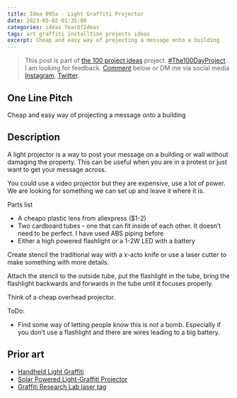 ```yaml
---
title: Idea 095a - Light Graffiti Projector
date: 2023-05-02 01:35:00
categories: ideas YearOfIdeas
tags: art graffiti installtion projects ideas
excerpt: Cheap and easy way of projecting a message onto a building
---
```


> This post is part of [the 100 project ideas](https://blog.abluestar.com/projects/2023-100-ideas/) project. [#The100DayProject](https://www.the100dayproject.org/). I am looking for feedback. <a href='#utterances-comments'>Comment</a> below or DM me via social media <a href="https://instagram.com/funvill" rel="nofollow noopener noreferrer"><i class="fab fa-fw fa-instagram" aria-hidden="true"></i><span class="label">Instagram</span></a>, <a href="https://twitter.com/funvill" rel="nofollow noopener noreferrer"><i class="fab fa-fw fa-twitter" aria-hidden="true"></i><span class="label">Twitter</span></a>.

## One Line Pitch

Cheap and easy way of projecting a message onto a building

## Description

A light projector is a way to post your message on a building or wall without damaging the property. This can be useful when you are in a protest or just want to get your message across.

You could use a video projector but they are expensive, use a lot of power. We are looking for something we can set up and leave it where it is.

Parts list

- A cheapo plastic lens from aliexpress ($1-2)
- Two cardboard tubes - one that can fit inside of each other. It doesn’t need to be perfect. I have used ABS piping before
- Either a high powered flashlight or a 1-2W LED with a battery

Create stencil the traditional way with a x-acto knife or use a laser cutter to make something with more details.

Attach the stencil to the outside tube, put the flashlight in the tube, bring the flashlight backwards and forwards in the tube until it focuses properly.

Think of a cheap overhead projector.

ToDo:

- Find some way of letting people know this is not a bomb. Especially if you don’t use a flashlight and there are wires leading to a big battery.

## Prior art

- [Handheld Light Graffiti](https://github.com/DisruptivelyUseful/handheld-light-graffiti)
- [Solar Powered Light-Graffiti Projector](https://www.instructables.com/Solar-Powered-Light-Graffiti-Projector/)
- [Graffiti Research Lab laser tag](https://graffitiresearchlab.com/blog/projects/laser-tag/#video)
